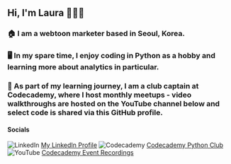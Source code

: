 ## Hi, I'm Laura 👱‍♀️👋 

### 🏠 I am a webtoon marketer based in Seoul, Korea. 

### 🖥️ In my spare time, I enjoy coding in Python as a hobby and learning more about analytics in particular. 

### 🤝 As part of my learning journey, I am a club captain at Codecademy, where I host monthly meetups - video walkthroughs are hosted on the YouTube channel below and select code is shared via this GitHub profile.  

#### Socials
![LinkedIn](https://img.shields.io/badge/linkedin-000000?style=for-the-badge&logo=linkedin&logoColor=blue) [My LinkedIn Profile](https://www.linkedin.com/in/lauranikulski/) 
<be>
![Codecademy](https://img.shields.io/badge/codecademy-000000?style=for-the-badge&logo=codecademy&logoColor=red) [Codecademy Python Club](https://community.codecademy.com/c/python-club/)
![YouTube](https://img.shields.io/badge/youtube-000000?style=for-the-badge&logo=youtube&logoColor=red) [Codecademy Event Recordings]((https://www.youtube.com/channel/UCyAqZBaUeQkZTLIZOd2JHSQ) )

